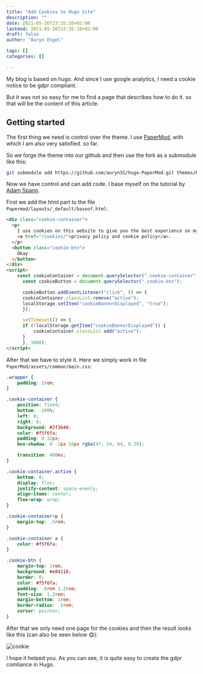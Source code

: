 ```yaml
---
title: "Add Cookies to Hugo Site"
description: ""
date: 2021-05-26T23:35:10+02:00
lastmod: 2021-05-26T23:35:10+02:00
draft: false
author: "Auryn Engel"

tags: []
categories: []

---
```

My blog is based on hugo. And since I use google analytics, I need a cookie notice to be gdpr compliant.
<!--more-->

But it was not so easy for me to find a page that describes how to do it. so that will be the content of this article.

## Getting started

The first thing we need is control over the theme. I use [PaperMod](https://themes.gohugo.io/hugo-papermod/), with which I am also very satisfied. so far.

So we forge the theme into our github and then use the fork as a submodule like this:

```bash
git submodule add https://github.com/auryn31/hugo-PaperMod.git themes/PaperMod --depth=1
```

Now we have control and can add code. I base myself on the tutorial by [Adam Spann](https://bas-man.github.io/post/add-cookie-warning/).

First we add the html part to the file `Papermod/layouts/_default/baseof.html`:

```html
<div class="cookie-container">
  <p>
    I use cookies on this website to give you the best experience on my blog. To find out more, read our
    <a href="/cookies/">privacy policy and cookie policy</a>.
  </p>
  <button class="cookie-btn">
    Okay
  </button>
</div>
<script>
    const cookieContainer = document.querySelector(".cookie-container");
      const cookieButton = document.querySelector(".cookie-btn");

      cookieButton.addEventListener("click", () => {
      cookieContainer.classList.remove("active");
      localStorage.setItem("cookieBannerDisplayed", "true");
      });

      setTimeout(() => {
      if (!localStorage.getItem("cookieBannerDisplayed")) {
          cookieContainer.classList.add("active");
      }
      }, 1000);
</script>
```

After that we have to style it. Here we simply work in file `PaperMod/assets/common/main.css`:

```css
.wrapper {
    padding: 2rem;
}

.cookie-container {
    position: fixed;
    bottom: -100%;
    left: 0;
    right: 0;
    background: #2f3640;
    color: #f5f6fa;
    padding: 0 32px;
    box-shadow: 0 -2px 16px rgba(47, 54, 64, 0.39);

    transition: 400ms;
}

.cookie-container.active {
    bottom: 0;
    display: flex;
    justify-content: space-evenly;
    align-items: center;
    flex-wrap: wrap;
}

.cookie-container>p {
    margin-top: .5rem;
}

.cookie-container a {
    color: #f5f6fa;
}

.cookie-btn {
    margin-top: 1rem;
    background: #e84118;
    border: 0;
    color: #f5f6fa;
    padding: .6rem 1.2rem;
    font-size: 1.2rem;
    margin-bottom: 1rem;
    border-radius: .5rem;
    cursor: pointer;
}
```

After that we only need one page for the cookies and then the result looks like this (can also be seen below 😋):

![cookie](/img/cookie/cookie.png)

I hope it helped you. As you can see, it is quite easy to create the gdpr comliance in Hugo.